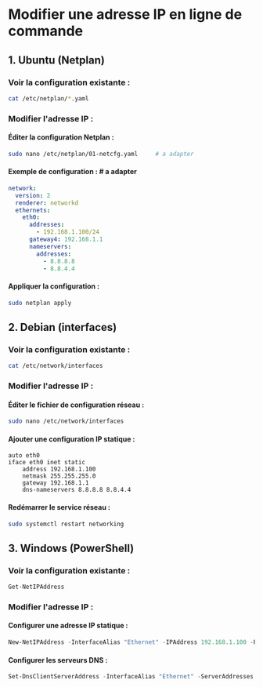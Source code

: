 # Modifier une adresse IP en ligne de commande

## 1. Ubuntu (Netplan)

### Voir la configuration existante :
```bash
cat /etc/netplan/*.yaml
```

### Modifier l'adresse IP :

#### Éditer la configuration Netplan :
```bash
sudo nano /etc/netplan/01-netcfg.yaml     # a adapter
```

#### Exemple de configuration :           # a adapter
```yaml
network:
  version: 2
  renderer: networkd
  ethernets:
    eth0:
      addresses:
        - 192.168.1.100/24
      gateway4: 192.168.1.1
      nameservers:
        addresses:
          - 8.8.8.8
          - 8.8.4.4
```

#### Appliquer la configuration :
```bash
sudo netplan apply
```

## 2. Debian (interfaces)

### Voir la configuration existante :
```bash
cat /etc/network/interfaces
```

### Modifier l'adresse IP :

#### Éditer le fichier de configuration réseau :
```bash
sudo nano /etc/network/interfaces
```

#### Ajouter une configuration IP statique :
```arduino
auto eth0
iface eth0 inet static
    address 192.168.1.100
    netmask 255.255.255.0
    gateway 192.168.1.1
    dns-nameservers 8.8.8.8 8.8.4.4
```

#### Redémarrer le service réseau :
```bash
sudo systemctl restart networking
```

## 3. Windows (PowerShell)

### Voir la configuration existante :
```powershell
Get-NetIPAddress
```

### Modifier l'adresse IP :

#### Configurer une adresse IP statique :
```powershell
New-NetIPAddress -InterfaceAlias "Ethernet" -IPAddress 192.168.1.100 -PrefixLength 24 -DefaultGateway 192.168.1.1
```

#### Configurer les serveurs DNS :
```powershell
Set-DnsClientServerAddress -InterfaceAlias "Ethernet" -ServerAddresses 8.8.8.8,8.8.4.4
```
